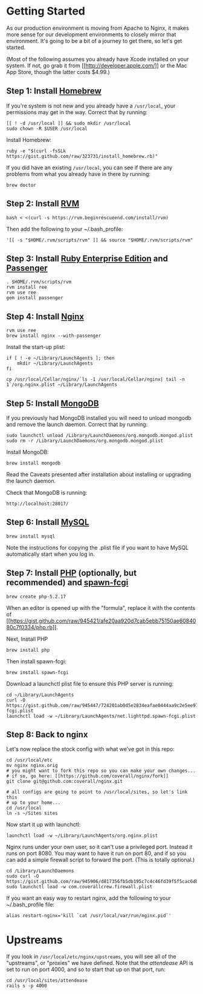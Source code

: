# Getting Started

As our production environment is moving from Apache to Nginx, it makes more sense for our development environments to closely mirror that environment. It's going to be a bit of a journey to get there, so let's get started.

(Most of the following assumes you already have Xcode installed on your system. If not, go grab it from [[http://developer.apple.com/]] or the Mac App Store, though the latter costs $4.99.)

## Step 1: Install [Homebrew](http://mxcl.github.com/homebrew/)

If you're system is not new and you already have a ```/usr/local```, your permissions may get in the way. Correct that by running:

	[[ ! -d /usr/local ]] && sudo mkdir /usr/local
	sudo chown -R $USER /usr/local

Install Homebrew:

	ruby -e "$(curl -fsSLk https://gist.github.com/raw/323731/install_homebrew.rb)"

If you did have an existing ```/usr/local```, you can see if there are any problems from what you already have in there by running:

	brew doctor

## Step 2: Install [RVM](https://rvm.beginrescueend.com/)

	bash < <(curl -s https://rvm.beginrescueend.com/install/rvm)

Then add the following to your ~/.bash_profile:

	'[[ -s "$HOME/.rvm/scripts/rvm" ]] && source "$HOME/.rvm/scripts/rvm"

## Step 3: Install [Ruby Enterprise Edition](http://www.rubyenterpriseedition.com/) and [Passenger](http://www.modrails.com/)

	. $HOME/.rvm/scripts/rvm
	rvm install ree
	rvm use ree
	gem install passenger

## Step 4: Install [Nginx](http://wiki.nginx.org/)

	rvm use ree
	brew install nginx --with-passenger

Install the start-up plist:

	if [ ! -e ~/Library/LaunchAgents ]; then
		mkdir ~/Library/LaunchAgents
	fi

	cp /usr/local/Cellar/nginx/`ls -1 /usr/local/Cellar/nginx| tail -n 1`/org.nginx.plist ~/Library/LaunchAgents

## Step 5: Install [MongoDB](http://mongodb.org/)

If you previously had MongoDB installed you will need to unload mongodb and remove the launch daemon. Correct that by running:

	sudo launchctl unload /Library/LaunchDaemons/org.mongodb.mongod.plist
	sudo rm -r /Library/LaunchDaemons/org.mongodb.mongod.plist

Install MongoDB:

	brew install mongodb

Read the Caveats presented after installation about installing or upgrading the launch daemon.

Check that MongoDB is running:

	http://localhost:28017/

## Step 6: Install [MySQL](http://mysql.org/)

	brew install mysql

Note the instructions for copying the .plist file if you want to have MySQL automatically start when you log in.

## Step 7: Install [PHP](http://php.net/) (optionally, but recommended) and [spawn-fcgi](http://redmine.lighttpd.net/projects/spawn-fcgi)

	brew create php-5.2.17

When an editor is opened up with the "formula", replace it with the contents of [[https://gist.github.com/raw/945421/afe20aa920d7cab5ebb75150ae6084080c7f0334/php.rb]].

Next, Install PHP

	brew install php

Then install spawn-fcgi:

	brew install spawn-fcgi

Download a launchctl plist file to ensure this PHP server is running:

	cd ~/Library/LaunchAgents
	curl -O https://gist.github.com/raw/945447/724201ab0d5e2834eafae0444aa9c2e5ee977f3e/net.lighttpd.spawn-fcgi.plist
	launchctl load -w ~/Library/LaunchAgents/net.lighttpd.spawn-fcgi.plist

## Step 8: Back to nginx

Let's now replace the stock config with what we've got in this repo:

	cd /usr/local/etc
	mv nginx nginx.orig
	# you might want to fork this repo so you can make your own changes...
	# if so, go here: [[https://github.com/coverall/nginx/fork]]
	git clone git@github.com:coverall/nginx.git
	
	# all configs are going to point to /usr/local/sites, so let's link this
	# up to your home...
	cd /usr/local
	ln -s ~/Sites sites

	
Now start it up with launchctl:

	launchctl load -w ~/Library/LaunchAgents/org.nginx.plist

Nginx runs under your own user, so it can't use a privileged port. Instead it runs on port 8080. You may want to have it run on port 80, and if so you can add a simple firewall script to forward the port. (This is totally optional.)

	cd /Library/LaunchDaemons
	sudo curl -O https://gist.github.com/raw/945906/d817356fb5db195c7c4c46fd39f5f5cac6db6e8f/com.coverallcrew.firewall.plist
	sudo launchctl load -w com.coverallcrew.firewall.plist

If you want an easy way to restart nginx, add the following to your ~/.bash_profile file:

	alias restart-nginx='kill `cat /usr/local/var/run/nginx.pid`'

# Upstreams

If you look in ```/usr/local/etc/nginx/upstreams```, you will see all of the "upstreams", or "proxies" we have defined. Note that the *attendease* API is set to run on port 4000, and so to start that up on that port, run:

	cd /usr/local/sites/attendease
	rails s -p 4000


